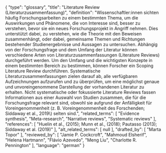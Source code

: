 {
    "type": "glossary",
    "title": "Literature Review (Literaturzusammenfassung)",
    "definition": "Wissenschaftler:innen sichten häufig Forschungsarbeiten zu einem bestimmten Thema, um die Auswirkungen und Phänomene, die von Interesse sind, besser zu verstehen, bevor sie ein neues Forschungsprojekt in Angriff nehmen. Dies unterstützt dabei, zu verstehen, wie die Theorie mit den Beweisen zusammenhängt, oder dabei, gemeinsame Themen und Richtungen bestehender Studienergebnisse und Aussagen zu untersuchen. Abhängig von der Forschungsfrage und dem Umfang der Literatur können verschiedene Arten von Literaturzusammenfassungen (Literature Reviews) durchgeführt werden. Um den Umfang und die wichtigsten Konzepte in einem bestimmten Bereich zu bestimmen, können Forscher ein Scoping Literature Review durchführen. Systematische Literaturzusammenfassungen zielen darauf ab, alle verfügbaren Aufzeichnungen aufzurufen und zu überprüfen, um eine möglichst genaue und unvoreingenommene Darstellung der vorhandenen Literatur zu erhalten. Nicht systematische oder fokussierte Literature Reviews fassen Informationen aus einer Auswahl von Studien zusammen, die für die Forschungsfrage relevant sind, obwohl sie aufgrund der Anfälligkeit für Voreingenommenheit (z. B. Voreingenommenheit des Forschenden; Siddaway et al., 2019\\) selten sind.",
    "related_terms": [
        "Evidence synthesis",
        "Meta-research",
        "Narrative reviews",
        "Systematic reviews"
    ],
    "references": [
        "Huelin et al., (2015); Munn et al., (2018); Pautasso (2013); Siddaway et al. (2019)"
    ],
    "alt_related_terms": [
        null
    ],
    "drafted_by": [
        "Marta Topor"
    ],
    "reviewed_by": [
        "Jamie P. Cockcroft",
        "Mahmoud Elsherif",
        "Helena Hartmann",
        "Flávio Azevedo",
        "Meng Liu",
        "Charlotte R. Pennington"
    ],
    "language": "german"
}